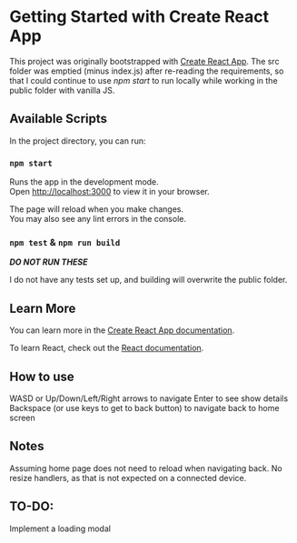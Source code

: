 # Getting Started with Create React App

This project was originally bootstrapped with [Create React App](https://github.com/facebook/create-react-app). The src folder was emptied (minus index.js) after re-reading the requirements, so that I could continue to use *npm start* to run locally while working in the public folder with vanilla JS.

## Available Scripts

In the project directory, you can run:

### `npm start`

Runs the app in the development mode.\
Open [http://localhost:3000](http://localhost:3000) to view it in your browser.

The page will reload when you make changes.\
You may also see any lint errors in the console.

### `npm test` & `npm run build`
***DO NOT RUN THESE***

I do not have any tests set up, and building will overwrite the public folder.


## Learn More

You can learn more in the [Create React App documentation](https://facebook.github.io/create-react-app/docs/getting-started).

To learn React, check out the [React documentation](https://reactjs.org/).

## How to use

WASD or Up/Down/Left/Right arrows to navigate
Enter to see show details
Backspace (or use keys to get to back button) to navigate back to home screen

## Notes
Assuming home page does not need to reload when navigating back.
No resize handlers, as that is not expected on a connected device.

## TO-DO:
Implement a loading modal